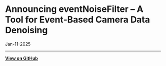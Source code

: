 # Announcing eventNoiseFilter – A Tool for Event-Based Camera Data Denoising
Jan-11-2025

---

**[View on GitHub](https://github.com/yasuhitoHayashi/eventNoiseFiltering)**